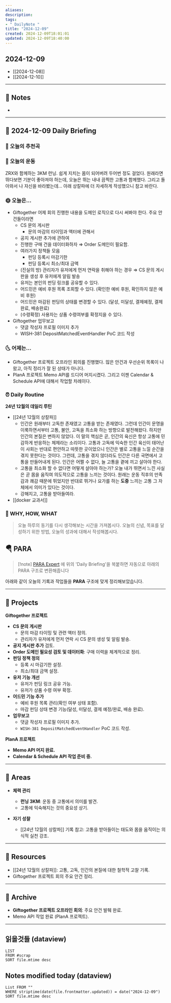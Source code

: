 ```yaml
---
aliases: 
description:
tags:
- " DailyNote "
title: "2024-12-09"
created: 2024-12-09T18:01:01
updated: 2024-12-09T18:40:00
---
```


## 2024-12-09

- [[2024-12-08]] 
- [[2024-12-10]]

---

## 📝 Notes

- 


---

## 📅 2024-12-09 Daily Briefing

### 🎵 오늘의 추천곡

### 🏃 오늘의 운동

ZRX와 함께하는 3KM 런닝. 쉽게 지치는 몸이 되어버려 두어번 정도 걸었다. 원래라면 뛰다보면 기분이 좋아져야 하는데, 오늘은 뛰는 내내 끔찍한 고통과 함께했다. 그리고 돌아와서 나 자신을 바라봤는데... 아래 상칼파에 더 자세하게 작성했으니 참고 바란다.

### 🌞 오늘은...

- Giftogether 어제 회의 진행한 내용을 도메인 로직으로 다시 써봐야 한다. 주요 안건들이라면
	- CS 문의 게시판
		- 문의 마감의 타이밍과 액터에 관해서
	- 공지 게시판 추가에 관하여
	- 진행한 구매 건을 데이터화하자 ⇒ Order 도메인이 필요함.
	- 여러가지 정책들 모음
		- 펀딩 등록시 마감기한
		- 펀딩 등록시 최소/최대 금액
	- (진실의 방) 관리자가 유저에게 먼저 연락을 취해야 하는 경우 ⇒ CS 문의 게시판을 생성 후 유저에게 알림 발송
	- 유저는 본인의 펀딩 링크를 공유할 수 있다.
	- 어드민은 예비 후원 목록 조회할 수 있다. (확인한 예비 후원, 확인하지 않은 예비 후원)
	- 어드민은 마감된 펀딩의 상태를 변경할 수 있다. (달성, 미달성, 결제예정, 결제완료, 배송완료)
	- (수령확정) 사용자는 상품 수령여부를 확정지을 수 있다.
- Giftogether 업무보고
	- 댓글 작성자 프로필 이미지 추가
	- WISH-381 DepositMatchedEventHandler PoC 코드 작성

### 🌜 어제는...

- Giftogether 프로젝트 오프라인 회의를 진행했다. 많은 안건과 우선순위 목록이 나왔고, 아직 정리가 잘 된 상태가 아니다.
- PlanA 프로젝트 Memo API를 드디어 머지시켰다. 그리고 이젠 Calendar & Schedule API에 대해서 작업할 차례이다.

### ⏰ Daily Routine

**24년 12월의 데일리 루틴**

- [[24년 12월의 상칼파]]
	- 인간은 원래부터 고독한 존재였고 고통을 받는 존재였다. 그런데 인간이 문명을 이룩하면서부터 고통, 불안, 고독을 최소화 하는 방향으로 발전해왔다. 하지만 인간의 본질은 변하지 않았다. 이 말의 핵심은 곧, 인간의 육신은 항상 고통에 민감하게 반응하는 체제라는 소리이다. 고통과 고독에 익숙한 인간 육신이 태어난 이 사회는 반대로 편안하고 따뜻한 곳이었으니 인간은 별로 고통을 느낄 순간을 겪지 못한다는 것이다. 그런데, 고통을 겪지 않더라도 인간은 다른 국면에서 고통을 만들어내게 된다. 인간은 어쩔 수 없다, 늘 고통을 곁에 끼고 살아야 한다.
	- 고통을 최소화 할 수 없다면 어떻게 살아야 하는가? 오늘 내가 뛰면서 느낀 사실은 곧 몸을 움직여 의도적으로 고통을 느끼는 것이다. 원래는 운동 직후의 만족감과 쾌감 때문에 뛰었지만 반대로 뛰거나 요가를 하는 **도중** 느끼는 고통 그 자체에서 의미가 있다는 것이다.
	- 강해지고, 고통을 받아들여라.
- [[docker 교과서]]

### 🚀 WHY, HOW, WHAT

> 오늘 하루의 동기를 다시 생각해보는 시간을 가져봅시다. 오늘의 신념, 목표를 달성하기 위한 방법, 오늘의 성과에 대해서 작성해봅시다.

##  🪂 PARA

> [!note] [PARA Expert](https://chatgpt.com/g/g-46Xrh4MXk-para-expert) 에 위의 'Daily Briefing'을 복붙하면 자동으로 아래의 PARA 구조로 변환해줍니다

아래와 같이 오늘의 기록과 작업들을 **PARA** 구조에 맞게 정리해보았습니다. 

---

## **📂 Projects**  

**Giftogether 프로젝트**  
- **CS 문의 게시판**  
  - 문의 마감 타이밍 및 관련 액터 정의.  
  - 관리자가 유저에게 먼저 연락 시 CS 문의 생성 및 알림 발송.  
- **공지 게시판 추가** 검토.  
- **Order 도메인 필요성 검토 및 데이터화**: 구매 이력을 체계적으로 정리.  
- **펀딩 정책 정의**  
  - 등록 시 마감기한 설정.  
  - 최소/최대 금액 설정.  
- **유저 기능 개선**  
  - 유저가 펀딩 링크 공유 가능.  
  - 유저가 상품 수령 여부 확정.  
- **어드민 기능 추가**  
  - 예비 후원 목록 관리(확인 여부 상태 포함).  
  - 마감 펀딩 상태 변경 기능(달성, 미달성, 결제 예정/완료, 배송 완료).  
- **업무보고**  
  - 댓글 작성자 프로필 이미지 추가.  
  - `WISH-381 DepositMatchedEventHandler` PoC 코드 작성.  

**PlanA 프로젝트**  
- **Memo API 머지 완료.**  
- **Calendar & Schedule API 작업 준비 중.**

---

## **📂 Areas**  

- **체력 관리**  
  - **런닝 3KM**: 운동 중 고통에서 의미를 발견.  
  - 고통에 익숙해지는 것의 중요성 상기.  

- **자기 성찰**  
  - [[24년 12월의 상칼파]] 기록 참고: 고통을 받아들이는 태도와 몸을 움직이는 의식적 실천 강조.  

---

## **📂 Resources**  

- [[24년 12월의 상칼파]]: 고통, 고독, 인간의 본질에 대한 철학적 고찰 기록.  
- Giftogether 프로젝트 회의 주요 안건 정리.  

---

## **📂 Archive**  

- **Giftogether 프로젝트 오프라인 회의**: 주요 안건 발췌 완료.  
- Memo API 작업 완료 (PlanA 프로젝트).  


---

## 읽을것들 (dataview)

```dataview
LIST
FROM #scrap
SORT file.mtime desc
```

## Notes modified today (dataview)

```dataview
List FROM "" 
WHERE striptime(date(file.frontmatter.updated)) = date("2024-12-09") 
SORT file.mtime desc
```
